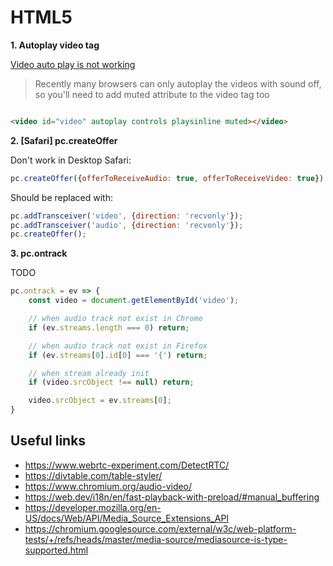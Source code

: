 # HTML5

**1. Autoplay video tag**

[Video auto play is not working](https://stackoverflow.com/questions/17994666/video-auto-play-is-not-working-in-safari-and-chrome-desktop-browser)

> Recently many browsers can only autoplay the videos with sound off, so you'll need to add muted attribute to the video tag too

```html

<video id="video" autoplay controls playsinline muted></video>
```

**2. [Safari] pc.createOffer**

Don't work in Desktop Safari:

```js
pc.createOffer({offerToReceiveAudio: true, offerToReceiveVideo: true})
```

Should be replaced with:

```js
pc.addTransceiver('video', {direction: 'recvonly'});
pc.addTransceiver('audio', {direction: 'recvonly'});
pc.createOffer();
```

**3. pc.ontrack**

TODO

```js
pc.ontrack = ev => {
    const video = document.getElementById('video');

    // when audio track not exist in Chrome
    if (ev.streams.length === 0) return;

    // when audio track not exist in Firefox
    if (ev.streams[0].id[0] === '{') return;

    // when stream already init
    if (video.srcObject !== null) return;

    video.srcObject = ev.streams[0];
}
```

## Useful links

- https://www.webrtc-experiment.com/DetectRTC/
- https://divtable.com/table-styler/
- https://www.chromium.org/audio-video/
- https://web.dev/i18n/en/fast-playback-with-preload/#manual_buffering
- https://developer.mozilla.org/en-US/docs/Web/API/Media_Source_Extensions_API
- https://chromium.googlesource.com/external/w3c/web-platform-tests/+/refs/heads/master/media-source/mediasource-is-type-supported.html
